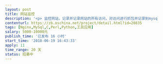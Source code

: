 ```yaml
---                
layout: post       
title: 网站监控           
description: '<p> 监控网站，记录并记录网站的所有访问，对访问进行抓包并记录到mysql数据库</p>'     
contenturl: https://zb.oschina.net/project/detail.html?id=20835      
tags: [Nginx,MySql,C,Perl,Python,工具应用]            
salary: 5000-10000元          
publish_time: '已发布 16 小时'         
start_time: '2018-06-19 16:43:33'           
apply: 11                   
time_range: 20 天              
status: 招募中                  
---                 
```

